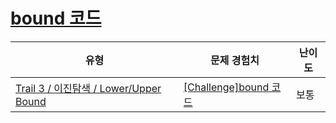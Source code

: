 # [bound 코드](https://https://en.codetree.ai/trails/complete/curated-cards/challenge-bound-code)

|유형|문제 경험치|난이도|
|---|---|---|
|[Trail 3 / 이진탐색 / Lower/Upper Bound](https://https://en.codetree.ai/trail-info/novice-high/)|[[Challenge]bound 코드](https://https://en.codetree.ai/trails/complete/curated-cards/challenge-bound-code/)|보통|

